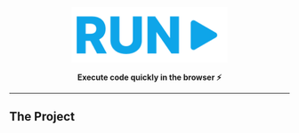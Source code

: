 <a href="https://dogehouse.tv">
    <p align="center">
        <img height=100 src="./assets/logo.png"/>
    </p>
</a>
<p align="center">
  <strong>Execute code quickly in the browser ⚡</strong>
</p>

---

## The Project
